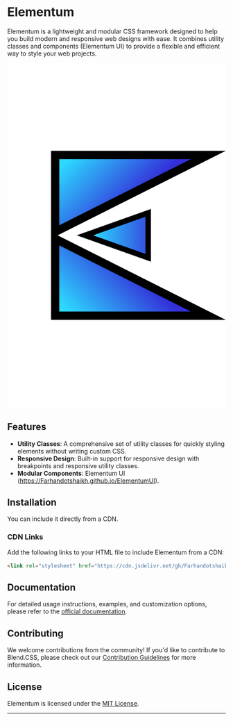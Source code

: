 # Elementum 

Elementum is a lightweight and modular CSS framework designed to help you build modern and responsive web designs with ease. It combines utility classes and components (Elementum UI) to provide a flexible and efficient way to style your web projects.

<p align="center">
  <a href="https://Farhandotshaikh.github.io/Elementumcss" target="_blank">
    <picture>
      <img alt="Elementum CSS" src="./assets/img/Logo.png">
    </picture>
  </a>
</p>


## Features

- **Utility Classes**: A comprehensive set of utility classes for quickly styling elements without writing custom CSS.
- **Responsive Design**: Built-in support for responsive design with breakpoints and responsive utility classes.
- **Modular Components**: Elementum UI (https://Farhandotshaikh.github.io/ElementumUI).

## Installation

You can include it directly from a CDN.

### CDN Links

Add the following links to your HTML file to include Elementum from a CDN:

```html
<link rel="stylesheet" href="https://cdn.jsdelivr.net/gh/Farhandotshaikh/Elementum@main/assets/css/Elementum.min.css">
```


## Documentation

For detailed usage instructions, examples, and customization options, please refer to the [official documentation](https://Farhandotshaikh.github.io/Elementum).

## Contributing

We welcome contributions from the community! If you'd like to contribute to Blend.CSS, please check out our [Contribution Guidelines](CONTRIBUTING.md) for more information.

## License

Elementum is licensed under the [MIT License](LICENSE).

---

